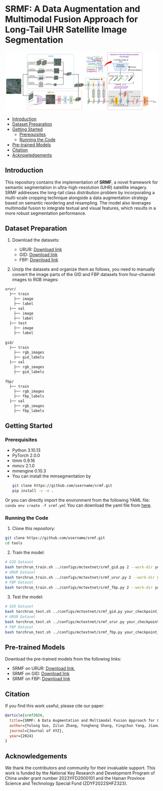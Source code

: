 # SRMF: A Data Augmentation and Multimodal Fusion Approach for Long-Tail UHR Satellite Image Segmentation

![Architecture Overview](images/main.jpg)

- [Introduction](#introduction)
- [Dataset Preparation](#dataset-preparation)
- [Getting Started](#getting-started)
  - [Prerequisites](#prerequisites)
  - [Running the Code](#running-the-code)
- [Pre-trained Models](#pre-trained-models)
- [Citation](#citation)
- [Acknowledgements](#acknowledgements)

## Introduction

This repository contains the implementation of **SRMF**, a novel framework for semantic segmentation in ultra-high-resolution (UHR) satellite imagery. SRMF addresses the long-tail class distribution problem by incorporating a multi-scale cropping technique alongside a data augmentation strategy based on semantic reordering and resampling. The model also leverages multimodal fusion to integrate textual and visual features, which results in a more robust segmentation performance.

## Dataset Preparation

1. Download the datasets:
   - URUR: [Download link](https://github.com/jankyee/URUR.git)
   - GID: [Download link](https://x-ytong.github.io/project/GID.html)
   - FBP: [Download link](https://x-ytong.github.io/project/Five-Billion-Pixels.html)

2. Unzip the datasets and organize them as follows,  you need to manually convert the image parts of the GID and FBP datasets from four-channel images to RGB images:
```
urur/
  ├── train
    ├── image
    ├── label
  ├── val
    ├── image
    ├── label
  ├── test
    ├── image
    ├── label

gid/
  ├── train
    ├── rgb_images
    ├── gid_labels
  ├── val
    ├── rgb_images
    ├── gid_labels

fbp/
  ├── train
    ├── rgb_images
    ├── fbp_labels
  ├── val
    ├── rgb_images
    ├── fbp_labels
```

## Getting Started

### Prerequisites

- Python 3.10.13
- PyTorch 2.0.0
- timm 0.9.16
- mmcv 2.1.0
- mmengine 0.10.3 
- You can install the mmsegmentation by 
  ```bash
  git clone https://github.com/username/srmf.git
  pip install -v -e .
  ```

Or you can directly import the environment from the following YAML file:
``` conda env create -f srmf.yml ```
You can download the yaml file from [here](https://pan.baidu.com/s/1uSBoiAO0S5juBDLwBF5rwA?pwd=ukab).

### Running the Code

1. Clone this repository:
  ```bash
  git clone https://github.com/username/srmf.git
  cd tools
  ```

2. Train the model:
  ``` bash
  # GID Dataset
  bash torchrun_train.sh ../configs/mctextnet/srmf_gid.py 2 --work-dir your_save_path/
  # URUR Dataset
  bash torchrun_train.sh ../configs/mctextnet/srmf_urur.py 2 --work-dir your_save_path/
  # FBP Dataset
  bash torchrun_train.sh ../configs/mctextnet/srmf_fbp.py 2 --work-dir your_save_path/ --amp
  ```

3. Test the model:
  ```bash
  # GID Dataset
  bash torchrun_test.sh ../configs/mctextnet/srmf_gid.py your_checkpoint_path/ 1 --work-dir your_save_path/
  # URUR Dataset
  bash torchrun_test.sh ../configs/mctextnet/srmf_urur.py your_checkpoint_path/ 1 --work-dir your_save_path/
  # FBP Dataset
  bash torchrun_test.sh ../configs/mctextnet/srmf_fbp.py your_checkpoint_path/ 1 --work-dir your_save_path/
  ```

## Pre-trained Models

Download the pre-trained models from the following links:
- SRMF on URUR: [Download link](https://pan.baidu.com/s/15tmFcHH_4c-m5WnTIzgW6A?pwd=wuha), 
- SRMF on GID: [Download link](https://pan.baidu.com/s/1OyqkHJDtUFFW8JFBilOdNw?pwd=wbds)
- SRMF on FBP: [Download link](https://pan.baidu.com/s/1XgaNGx7d8NMsB_ceTGlyNQ?pwd=7xge)

## Citation

If you find this work useful, please cite our paper:
```bibtex
@article{srmf2024,
  title={SRMF: A Data Augmentation and Multimodal Fusion Approach for Long-Tail UHR Satellite Image Segmentation},
  author={Yulong Guo, Zilun Zhang, Yongheng Shang, Yingchun Yang, Jianwei Yin, Tiancheng Zhao, Shuiguang Deng},
  journal={Journal of XYZ},
  year={2024}
}
```

## Acknowledgements

We thank the contributors and community for their invaluable support. This work is funded by the National Key Research and Development Program of China under grant number 2023YFD2000101 and the Hainan Province Science and Technology Special Fund (ZDYF2022SHFZ323).

